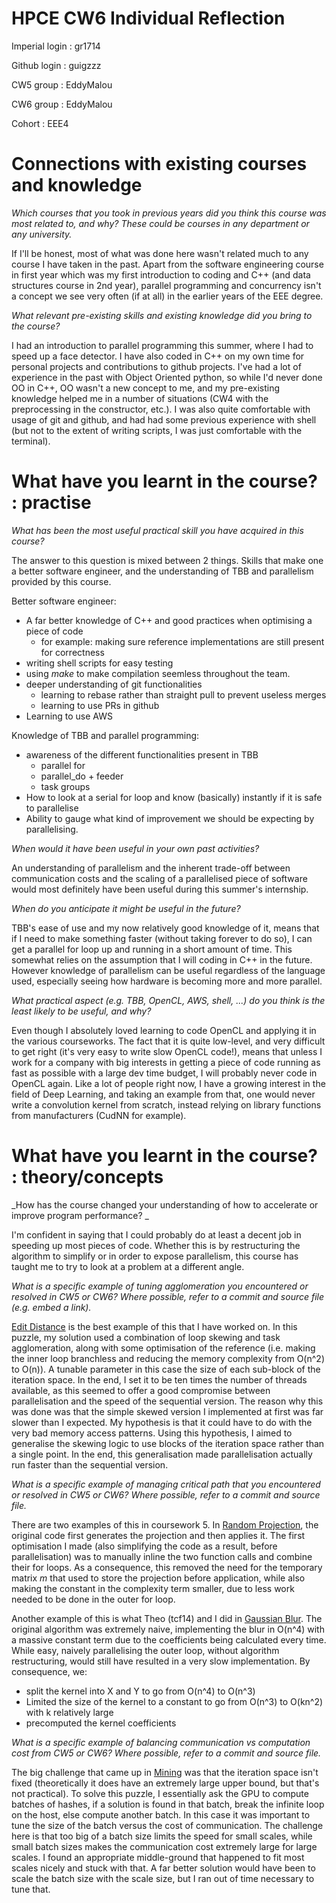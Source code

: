 HPCE CW6 Individual Reflection
==============================

Imperial login : gr1714

Github login : guigzzz

CW5 group : EddyMalou

CW6 group : EddyMalou

Cohort : EEE4 

Connections with existing courses and knowledge
===============================================

_Which courses that you took in previous years did you think this course was most related to,
and why? These could be courses in any department or any university._

If I'll be honest, most of what was done here wasn't related much to any course I have taken in the past. Apart from the software engineering course in first year which was my first introduction to coding and C++ (and data structures course in 2nd year), parallel programming and concurrency isn't a concept we see very often (if at all) in the earlier years of the EEE degree.

_What relevant pre-existing skills and existing knowledge did you bring to the course?_

I had an introduction to parallel programming this summer, where I had to speed up a face detector. I have also coded in C++ on my own time for personal projects and contributions to github projects. I've had a lot of experience in the past with Object Oriented python, so while I'd never done OO in C++, OO wasn't a new concept to me, and my pre-existing knowledge helped me in a number of situations (CW4 with the preprocessing in the constructor, etc.). I was also quite comfortable with usage of git and github, and had had some previous experience with shell (but not to the extent of writing scripts, I was just comfortable with the terminal).


What have you learnt in the course? : practise
==============================================

_What has been the most useful practical skill you have acquired in this course?_

The answer to this question is mixed between 2 things. Skills that make one a better software engineer, and the understanding of TBB and parallelism provided by this course.

Better software engineer:
- A far better knowledge of C++ and good practices when optimising a piece of code
  - for example: making sure reference implementations are still present for correctness 
- writing shell scripts for easy testing
- using _make_ to make compilation seemless throughout the team.
- deeper understanding of git functionalities 
  - learning to rebase rather than straight pull to prevent useless merges
  - learning to use PRs in github
- Learning to use AWS

Knowledge of TBB and parallel programming:
- awareness of the different functionalities present in TBB 
  - parallel for
  - parallel_do + feeder
  - task groups
- How to look at a serial for loop and know (basically) instantly if it is safe to parallelise 
- Ability to gauge what kind of improvement we should be expecting by parallelising.

_When would it have been useful in your own past activities?_

An understanding of parallelism and the inherent trade-off between communication costs and the scaling of a parallelised piece of software would most definitely have been useful during this summer's internship.

_When do you anticipate it might be useful in the future?_

TBB's ease of use and my now relatively good knowledge of it, means that if I need to make something faster (without taking forever to do so), I can get a parallel for loop up and running in a short amount of time. This somewhat relies on the assumption that I will coding in C++ in the future. However knowledge of parallelism can be useful regardless of the language used, especially seeing how hardware is becoming more and more parallel.

_What practical aspect (e.g. TBB, OpenCL, AWS, shell, ...) do you think is
 the *least* likely to be useful, and why?_

Even though I absolutely loved learning to code OpenCL and applying it in the various courseworks. The fact that it is quite low-level, and very difficult to get right (it's very easy to write slow OpenCL code!), means that unless I work for a company with big interests in getting a piece of code running as fast as possible with a large dev time budget, I will probably never code in OpenCL again. Like a lot of people right now, I have a growing interest in the field of Deep Learning, and taking an example from that, one would never write a convolution kernel from scratch, instead relying on library functions from manufacturers (CudNN for example).  
 
What have you learnt in the course? : theory/concepts
=====================================================

_How has the course changed your understanding of how to accelerate
or improve program performance? _

I'm confident in saying that I could probably do at least a decent job in speeding up most pieces of code. Whether this is by restructuring the algorithm to simplify or in order to expose parallelism, this course has taught me to try to look at a problem at a different angle. 

_What is a _specific_ example of tuning agglomeration *you* encountered or resolved in CW5 or CW6? Where
 possible, refer to a commit and source file (e.g. embed a link)._

[Edit Distance](https://github.com/HPCE/hpce-2017-cw5-EddyMalou/blob/master/provider/edit_distance.hpp) is the best example of this that I have worked on. In this puzzle, my solution used a combination of loop skewing and task agglomeration, along with some optimisation of the reference (i.e. making the inner loop branchless and reducing the memory complexity from O(n^2) to O(n)). A tunable parameter in this case the size of each sub-block of the iteration space. In the end, I set it to be ten times the number of threads available, as this seemed to offer a good compromise between parallelisation and the speed of the sequential version. The reason why this was done was that the simple skewed version I implemented at first was far slower than I expected. My hypothesis is that it could have to do with the very bad memory access patterns. Using this hypothesis, I aimed to generalise the skewing logic to use blocks of the iteration space rather than a single point. In the end, this generalisation made parallelisation actually run faster than the sequential version.

_What is a _specific_ example of managing critical path that *you* encountered or resolved in CW5 or CW6?
 Where possible, refer to a commit and source file._

There are two examples of this in coursework 5. 
In [Random Projection](https://github.com/HPCE/hpce-2017-cw5-EddyMalou/blob/master/provider/random_projection.hpp), the original code first generates the projection and then applies it. The first optimisation I made (also simplifying the code as a result, before parallelisation) was to manually inline the two function calls and combine their for loops. As a consequence, this removed the need for the temporary matrix _m_ that used to store the projection before application, while also making the constant in the complexity term smaller, due to less work needed to be done in the outer for loop.

Another example of this is what Theo (tcf14) and I did in [Gaussian Blur](https://github.com/HPCE/hpce-2017-cw5-EddyMalou/blob/master/provider/gaussian_blur.hpp). The original algorithm was extremely naive, implementing the blur in O(n^4) with a massive constant term due to the coefficients being calculated every time. While easy, naively parallelising the outer loop, without algorithm restructuring, would still have resulted in a very slow implementation. By consequence, we:

- split the kernel into X and Y to go from O(n^4) to O(n^3)
- Limited the size of the kernel to a constant to go from O(n^3) to O(kn^2) with k relatively large
- precomputed the kernel coefficients

_What is a _specific_ example of balancing communication vs computation cost from CW5 or CW6?
 Where possible, refer to a commit and source file._

The big challenge that came up in [Mining](https://github.com/HPCE/hpce-2017-cw5-EddyMalou/blob/master/provider/mining_GPU.hpp) was that the iteration space isn't fixed (theoretically it does have an extremely large upper bound, but that's not practical). To solve this puzzle, I essentially ask the GPU to compute batches of hashes, if a solution is found in that batch, break the infinite loop on the host, else compute another batch. In this case it was important to tune the size of the batch versus the cost of communication. The challenge here is that too big of a batch size limits the speed for small scales, while small batch sizes makes the communication cost extremely large for large scales. I found an appropriate middle-ground that happened to fit most scales nicely and stuck with that. A far better solution would have been to scale the batch size with the scale size, but I ran out of time necessary to tune that.